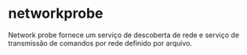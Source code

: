 # networkprobe
Network probe fornece um serviço de descoberta de rede e serviço de transmissão de comandos por rede definido por arquivo. 
